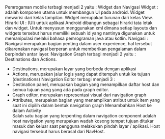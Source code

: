 Pemrogaman mobile terbagi menjadi 2 yaitu : Widget dan Navigasi
Widget : adalah komponen utama untuk membangun UI pada android. Widget mewarisi dari kelas tampilan. Widget merupakan turunan dari kelas View.
Hirarki UI : (UI) untuk aplikasi Android dibangun sebagai hirarki tata letak dan widget.  Untuk menyusun menggunakan xml dimana setiap layouts dan widgets tersebut harus memiliki sebuah id yang nantinya digunakan untuk memanipulasi melalui bahasa pemrograman java atau kotlin.
Navigasi : Navigasi merupakan bagian penting dalam user experience, hal tersebut dikarenakan navigasi berperan untuk memberikan pengalaman dalam berpindah antar layer.
Navigation Graph terbagi menjadi 2 yaitu : Destinations dan Actions.
-	Destinations, merupakan layar yang berbeda dengan aplikasi
-	Actions, merupakan jalur logis yang dapat ditempuh untuk ke tujuan (destinations)
Navigation Editor terbagi menjadi 3 :
-	Destination panel, merupakan bagian yang menampilkan daftar host dan semua tujuan yang yang ada pada graph editor.
-	Graph editor, merupakan representasi visual dari navigation graph
-	Attributes, merupakan bagian yang menampilkan atribut untuk item yang saat ini dipilih dalam bentuk navigation graph
 Menambahkan Host ke dalam Activity      
Salah satu bagian yang terpenting dalam navigation component adalah host navigation yang merupakan wadah kosong tempat tujuan ditukar masuk dan keluar saat pengguna melakukan pindah layar / aplikasi. Host navigasi tersebut harus berasal dari NavHost.


